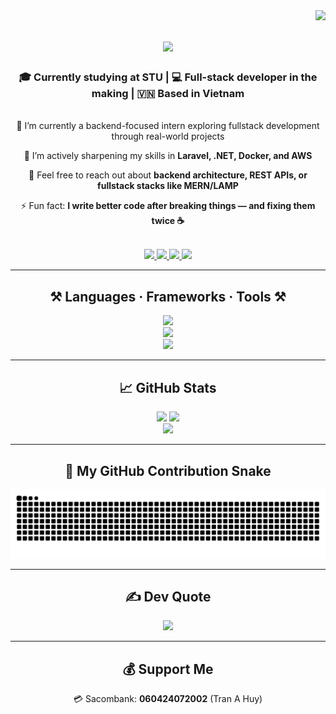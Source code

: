 <img align="right" src="https://visitor-badge.laobi.icu/badge?page_id=tranahuy2407.tranahuy2407" />

<h1 align="center">
  <img src="https://readme-typing-svg.herokuapp.com/?font=Righteous&size=35&center=true&vCenter=true&width=500&height=70&duration=4000&lines=Hi+there!+👋;+I'm+Tran+A+Huy!;" />
</h1>

<h3 align="center">🎓 Currently studying at STU | 💻 Full-stack developer in the making | 🇻🇳 Based in Vietnam</h3>

<br/>

<div align="center">
🔭 I’m currently a backend-focused intern exploring fullstack development through real-world projects  
  
🌱 I’m actively sharpening my skills in <strong>Laravel, .NET, Docker, and AWS</strong>  
  
💬 Feel free to reach out about <strong>backend architecture, REST APIs, or fullstack stacks like MERN/LAMP</strong>  
  
⚡ Fun fact: <strong>I write better code after breaking things — and fixing them twice ☕</strong>
</div>

<br/>

<div align="center"> 
  <a href="https://www.facebook.com/profile.php?id=100010236822834" target="_blank">
    <img src="https://img.shields.io/badge/Facebook-%231877F2.svg?style=for-the-badge&logo=facebook&logoColor=white" />
  </a>
  <a href="https://instagram.com/tr.ahuyyyy" target="_blank">
    <img src="https://img.shields.io/badge/Instagram-%23E4405F.svg?style=for-the-badge&logo=instagram&logoColor=white" />
  </a>
  <a href="https://tiktok.com/@tr.ahuy" target="_blank">
    <img src="https://img.shields.io/badge/TikTok-%23000000.svg?style=for-the-badge&logo=tiktok&logoColor=white" />
  </a>
  <a href="https://www.linkedin.com/in/tr%E1%BA%A7n-a-huy-953253332/" target="_blank">
    <img src="https://img.shields.io/badge/LinkedIn-%230077B5.svg?style=for-the-badge&logo=linkedin&logoColor=white" />
  </a>
</div>

---

<h2 align="center">⚒️ Languages · Frameworks · Tools ⚒️</h2>

<div align="center">
  <img src="https://skillicons.dev/icons?i=c,cpp,java,dart,php,html,css,js,jquery,tailwind" /><br>
  <img src="https://skillicons.dev/icons?i=react,nextjs,nodejs,express,dotnet,laravel,mysql,sqlite,docker,aws" /><br>
  <img src="https://skillicons.dev/icons?i=postman,figma,vscode,git,github" />
</div>

---

<h2 align="center">📈 GitHub Stats</h2>

<div align="center">
  <img width=390 src="https://github-readme-stats.vercel.app/api?username=tranahuy2407&show_icons=true&theme=radical&border_radius=10&hide_border=true" />
  <img width=390 src="https://github-readme-streak-stats.herokuapp.com/?user=tranahuy2407&theme=radical&hide_border=true&border_radius=10" />
  <br/>
  <img width=325 src="https://github-readme-stats.vercel.app/api/top-langs/?username=tranahuy2407&layout=compact&theme=radical&hide_border=true&border_radius=10" />
</div>

---

<h2 align="center">🐍 My GitHub Contribution Snake</h2>

<div align="center">
  <img src="https://raw.githubusercontent.com/tranahuy2407/tranahuy2407/output/github-contribution-grid-snake.svg" alt="Contribution Snake animation" />
</div>

---

<h2 align="center">✍️ Dev Quote</h2>

<p align="center">
  <img src="https://quotes-github-readme.vercel.app/api?type=horizontal&theme=gruvbox" />
</p>

---

<h2 align="center">💰 Support Me</h2>

<p align="center">💳 Sacombank: <strong>060424072002</strong> (Tran A Huy)</p>
